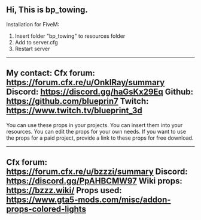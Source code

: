 Hi, 
This is bp_towing. 
--------------------------------------------------
Installation for FiveM:
1) Insert folder "bp_towing" to resources folder
2) Add to server.cfg
3) Restart server

--------------------------------------------------
My contact: 
Cfx forum:			 https://forum.cfx.re/u/OnklRay/summary
Discord:			 https://discord.gg/haGsKx29Eq
Github: 			 https://github.com/blueprin7
Twitch: 			 https://www.twitch.tv/blueprint_3d
------------------------------------------------
You can use these props in your projects. 
You can insert them into your resources.
You can edit the props for your own needs.
If  you want to use the props for a paid project, provide a link to these props for free download.

--------------------------------------------------
Cfx forum:			 https://forum.cfx.re/u/bzzzi/summary
Discord:			 https://discord.gg/PpAHBCMW97
Wiki props:			 https://bzzz.wiki/
Props used: 			 https://www.gta5-mods.com/misc/addon-props-colored-lights
------------------------------------------------
